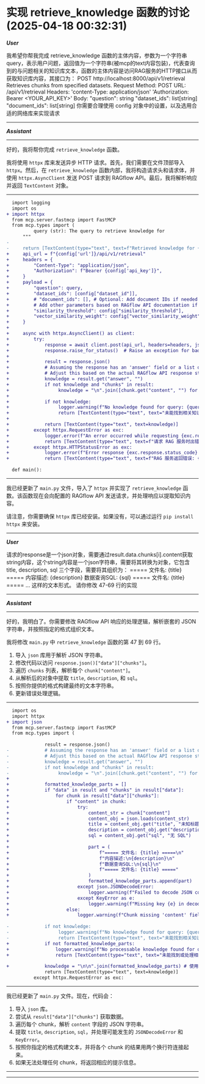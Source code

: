 <!-- Generated by SpecStory -->

# 实现 retrieve_knowledge 函数的讨论 (2025-04-18 00:32:31)

_**User**_

我希望你帮我完成 retrieve_knowledge 函数的主体内容，参数为一个字符串 query，表示用户问题，返回值为一个字符串(被mcp的text内容包装)，代表查询到的与问题相关的知识库文本，函数的主体内容是访问RAG服务的HTTP接口从而获取知识库内容，其接口为：
POST http://localhost:8000/api/v1/retrieval
Retrieves chunks from specified datasets.
Request
Method: POST
URL: /api/v1/retrieval
Headers:
'content-Type: application/json'
'Authorization: Bearer <YOUR_API_KEY>'
Body:
"question": string
"dataset_ids": list[string]
"document_ids": list[string]
你需要合理使用 config 对象中的设置，以及选用合适的网络库来实现请求

---

_**Assistant**_



---

好的，我将帮你完成 `retrieve_knowledge` 函数。

我将使用 `httpx` 库来发送异步 HTTP 请求。首先，我们需要在文件顶部导入 `httpx`。然后，在 `retrieve_knowledge` 函数内部，我将构造请求头和请求体，并使用 `httpx.AsyncClient` 发送 POST 请求到 RAGflow API。最后，我将解析响应并返回 `TextContent` 对象。



---

```diff
  import logging
  import os
+ import httpx
  from mcp.server.fastmcp import FastMCP
  from mcp.types import (
          query (str): The query to retrieve knowledge for
      """
-     
-     return [TextContent(type="text", text=f"Retrieved knowledge for {query}")]
+     api_url = f"{config['url']}/api/v1/retrieval"
+     headers = {
+         "Content-Type": "application/json",
+         "Authorization": f"Bearer {config['api_key']}",
+     }
+     payload = {
+         "question": query,
+         "dataset_ids": [config["dataset_id"]],
+         # "document_ids": [], # Optional: Add document IDs if needed
+         # Add other parameters based on RAGflow API documentation if needed
+         "similarity_threshold": config["similarity_threshold"],
+         "vector_similarity_weight": config["vector_similarity_weight"],
+     }
+ 
+     async with httpx.AsyncClient() as client:
+         try:
+             response = await client.post(api_url, headers=headers, json=payload)
+             response.raise_for_status()  # Raise an exception for bad status codes (4xx or 5xx)
+             
+             result = response.json()
+             # Assuming the response has an 'answer' field or a list of 'chunks'
+             # Adjust this based on the actual RAGflow API response structure
+             knowledge = result.get("answer", "")
+             if not knowledge and "chunks" in result:
+                  knowledge = "\n".join([chunk.get("content", "") for chunk in result["chunks"]])
+ 
+             if not knowledge:
+                  logger.warning(f"No knowledge found for query: {query}. Response: {result}")
+                  return [TextContent(type="text", text="未能找到相关知识。")]
+ 
+             return [TextContent(type="text", text=knowledge)]
+         except httpx.RequestError as exc:
+             logger.error(f"An error occurred while requesting {exc.request.url!r}: {exc}")
+             return [TextContent(type="text", text=f"请求 RAG 服务时出错: {exc}")]
+         except httpx.HTTPStatusError as exc:
+             logger.error(f"Error response {exc.response.status_code} while requesting {exc.request.url!r}: {exc.response.text}")
+             return [TextContent(type="text", text=f"RAG 服务返回错误: {exc.response.status_code}")]
  
  def main():
```

---

我已经更新了 `main.py` 文件，导入了 `httpx` 并实现了 `retrieve_knowledge` 函数。该函数现在会向配置的 RAGflow API 发送请求，并处理响应以提取知识内容。

请注意，你需要确保 `httpx` 库已经安装。如果没有，可以通过运行 `pip install httpx` 来安装。

---

_**User**_

请求的response是一个json对象，需要通过result.data.chunks[i].content获取string内容，这个string内容是一个json字符串，需要将其转换为对象，它包含 title, description, sql 三个字段，需要将其组织为：
===== 文件名: {title} =====
内容描述:
{description}
数据查询SQL:
{sql}
===== 文件名: {title} =====
...
这样的文本形式。
请你修改 47-69 行的实现

---

_**Assistant**_



---

好的，我明白了。你需要修改 RAGflow API 响应的处理逻辑，解析嵌套的 JSON 字符串，并按照指定的格式组织文本。

我将修改 `main.py` 中 `retrieve_knowledge` 函数的第 47 到 69 行。

1.  导入 `json` 库用于解析 JSON 字符串。
2.  修改代码以访问 `response.json()["data"]["chunks"]`。
3.  遍历 `chunks` 列表，解析每个 `chunk["content"]`。
4.  从解析后的对象中提取 `title`, `description`, 和 `sql`。
5.  按照你提供的格式构建最终的文本字符串。
6.  更新错误处理逻辑。



---

```diff
  import os
  import httpx
+ import json
  from mcp.server.fastmcp import FastMCP
  from mcp.types import (
              
              result = response.json()
-             # Assuming the response has an 'answer' field or a list of 'chunks'
-             # Adjust this based on the actual RAGflow API response structure
-             knowledge = result.get("answer", "")
-             if not knowledge and "chunks" in result:
-                  knowledge = "\n".join([chunk.get("content", "") for chunk in result["chunks"]])
+             
+             formatted_knowledge_parts = []
+             if "data" in result and "chunks" in result["data"]:
+                 for chunk in result["data"]["chunks"]:
+                     if "content" in chunk:
+                         try:
+                             content_str = chunk["content"]
+                             content_obj = json.loads(content_str)
+                             title = content_obj.get("title", "未知标题")
+                             description = content_obj.get("description", "无描述")
+                             sql = content_obj.get("sql", "无 SQL")
+                             
+                             part = (
+                                 f"===== 文件名: {title} =====\n"
+                                 f"内容描述:\n{description}\n"
+                                 f"数据查询SQL:\n{sql}\n"
+                                 f"===== 文件名: {title} ====="
+                             )
+                             formatted_knowledge_parts.append(part)
+                         except json.JSONDecodeError:
+                             logger.warning(f"Failed to decode JSON content in chunk: {chunk['content']}")
+                         except KeyError as e:
+                             logger.warning(f"Missing key {e} in decoded content object: {content_obj}")
+                     else:
+                         logger.warning(f"Chunk missing 'content' field: {chunk}")
              
-             if not knowledge:
-                  logger.warning(f"No knowledge found for query: {query}. Response: {result}")
-                  return [TextContent(type="text", text="未能找到相关知识。")]
+             if not formatted_knowledge_parts:
+                 logger.warning(f"No processable knowledge found for query: {query}. Response: {result}")
+                 return [TextContent(type="text", text="未能找到或处理相关知识。")]
  
+             knowledge = "\n\n".join(formatted_knowledge_parts) # 使用两个换行符分隔不同的条目
              return [TextContent(type="text", text=knowledge)]
          except httpx.RequestError as exc:
```

---

我已经更新了 `main.py` 文件。现在，代码会：
1.  导入 `json` 库。
2.  尝试从 `result["data"]["chunks"]` 获取数据。
3.  遍历每个 chunk，解析 `content` 字段的 JSON 字符串。
4.  提取 `title`, `description`, `sql`，并处理可能发生的 `JSONDecodeError` 和 `KeyError`。
5.  按照你指定的格式构建文本，并将各个 chunk 的结果用两个换行符连接起来。
6.  如果无法处理任何 chunk，将返回相应的提示信息。

---



---

